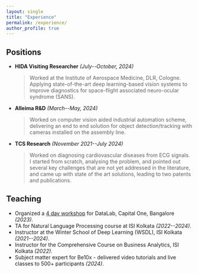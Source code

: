 ```yaml
---
layout: single
title: "Experience"
permalink: /experience/
author_profile: true
---
```


## Positions

  - **HIDA Visiting Researcher** _(July--October, 2024)_
    > Worked at the Institute of Aerospace Medicine, DLR, Cologne. Applying state-of-the-art deep learning-based vision systems to improve diagnostics for space-flight associated neuro-ocular syndrome (SANS).

  - **Alleima R&D** _(March--May, 2024)_
    > Worked on computer vision aided industrial automation scheme, delivering an end to end solution for object detection/tracking with cameras installed on the assembly line.

  - **TCS Research** _(November 2021--July 2024)_
    > Worked on diagnosing cardiovascular diseases from ECG signals. I started from scratch, analysing the problem, and pointed out several key challenges that are not yet addressed in the literature, and came up with state of the art solutions, leading to two patents and publications.


## Teaching

  - Organized a [4 day workshop](./CapOne/index.html) for DataLab, Capital One, Bangalore _(2023)_.
  - TA for Natural Language Processing course at ISI Kolkata _(2022--2024)_.
  - Instructor at the Winter School of Deep Learning (WSDL), ISI Kolkata _(2021--2024)_.
  - Instructor for the Comprehensive Course on Business Analytics, ISI Kolkata _(2022)_.
  - Subject matter expert for Be10x - delivered video tutorials and live classes to 500+ participants _(2024)_.
